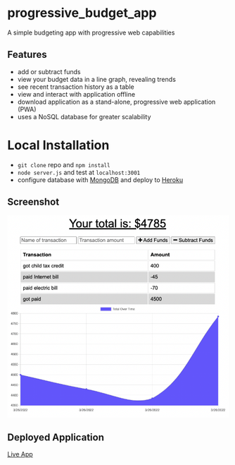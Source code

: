 # progressive_budget_app
A simple budgeting app with progressive web capabilities

## Features

- add or subtract funds 
- view your budget data in a line graph, revealing trends
- see recent transaction history as a table
- view and interact with application offline
- download application as a stand-alone, progressive web application (PWA)
- uses a NoSQL database for greater scalability

# Local Installation

- `git clone` repo and `npm install`
- `node server.js` and test at `localhost:3001`
- configure database with [MongoDB](https://www.mongodb.com/) and deploy to [Heroku](https://dashboard.heroku.com/)

## Screenshot

![screenshot of Progressive Budget App](/screenshot.png)

## Deployed Application

[Live App](https://stark-bastion-02307.herokuapp.com/)